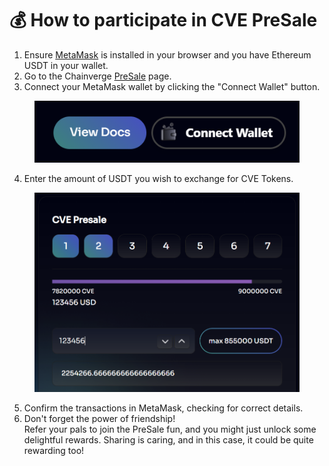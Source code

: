 # 💰 How to participate in CVE PreSale



1. Ensure [MetaMask](how-to-install-metamask.md) is installed in your browser and you have Ethereum USDT in your wallet.
2. Go to the Chainverge [PreSale](https://chainverge.net/presale) page.
3. Connect your MetaMask wallet by clicking the "Connect Wallet" button.

<figure><img src="../../.gitbook/assets/Connect Wallet.png" alt=""><figcaption></figcaption></figure>

4. Enter the amount of USDT you wish to exchange for CVE Tokens.

<figure><img src="../../.gitbook/assets/CVE PreSale_01.png" alt=""><figcaption></figcaption></figure>

5. Confirm the transactions in MetaMask, checking for correct details.
6. Don't forget the power of friendship! \
   Refer your pals to join the PreSale fun, and you might just unlock some delightful rewards. Sharing is caring, and in this case, it could be quite rewarding too!
